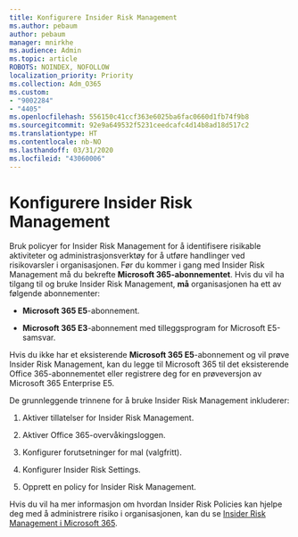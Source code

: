 ```yaml
---
title: Konfigurere Insider Risk Management
ms.author: pebaum
author: pebaum
manager: mnirkhe
ms.audience: Admin
ms.topic: article
ROBOTS: NOINDEX, NOFOLLOW
localization_priority: Priority
ms.collection: Adm_O365
ms.custom:
- "9002284"
- "4405"
ms.openlocfilehash: 556150c41ccf363e6025ba6fac0660d1fb74f9b8
ms.sourcegitcommit: 92e9a649532f5231ceedcafc4d14b8ad18d517c2
ms.translationtype: HT
ms.contentlocale: nb-NO
ms.lasthandoff: 03/31/2020
ms.locfileid: "43060006"
---
```

# <a name="set-up-insider-risk-management"></a>Konfigurere Insider Risk Management

Bruk policyer for Insider Risk Management for å identifisere risikable aktiviteter og administrasjonsverktøy for å utføre handlinger ved risikovarsler i organisasjonen. Før du kommer i gang med Insider Risk Management må du bekrefte **Microsoft 365-abonnementet**. Hvis du vil ha tilgang til og bruke Insider Risk Management, **må** organisasjonen ha ett av følgende abonnementer:

- **Microsoft 365 E5**-abonnement.

- **Microsoft 365 E3**-abonnement med tilleggsprogram for Microsoft E5-samsvar.

Hvis du ikke har et eksisterende **Microsoft 365 E5**-abonnement og vil prøve Insider Risk Management, kan du legge til Microsoft 365 til det eksisterende Office 365-abonnementet eller registrere deg for en prøveversjon av Microsoft 365 Enterprise E5.

De grunnleggende trinnene for å bruke Insider Risk Management inkluderer:

1. Aktiver tillatelser for Insider Risk Management.

2. Aktiver Office 365-overvåkingsloggen.

3. Konfigurer forutsetninger for mal (valgfritt).

4. Konfigurer Insider Risk Settings.

5. Opprett en policy for Insider Risk Management.

Hvis du vil ha mer informasjon om hvordan Insider Risk Policies kan hjelpe deg med å administrere risiko i organisasjonen, kan du se [Insider Risk Management i Microsoft 365](https://go.microsoft.com/fwlink/?linkid=2123907).
